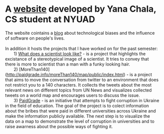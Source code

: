 # A [website](http://paidgrade.info) developed by Yana Chala, CS student at NYUAD

The website cointains a [blog](http://paidgrade.info/blog.html) about technological biases and the influence of software on people's lives. <br><br>
In addition it hosts the projects that I have worked on for the past semester:
<br>
&emsp;&emsp;1) [What does a scientist look like?](http://paidgrade.info/project.html) - is a project that highlights the excistance of a stereotypical image of a scientist. It tries to convey that there is more to scientist than a man with a funky looking hair.<br>
&emsp;&emsp;2) [MoreThan140] (http://paidgrade.info/moreThan140/map/public/index.html) - is a project that aims to move the conversation from twitter to an environment that does not restrict you to a 140 characters. It collects the tweets about the most relevant news on different topics from UN News and visualizes collected tweets on a world map and encourages users to discuss the issue. <br>
&emsp;&emsp;3) [PaidGrade](http://paidgrade.info/paidGrade/public/index.html) -  is an initiative that attempts to fight corruption in Ukraine in the field of education. The goal of the project is to colect information about the bribes that were paid in different universities across Ukraine and make the information publicly available. The next step is to visualize the data on a map to demonstrate the level of corruption in universities and to raise awarness about the possible ways of fighting it.
